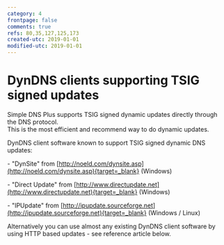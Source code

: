 ```yaml
---
category: 4
frontpage: false
comments: true
refs: 80,35,127,125,173
created-utc: 2019-01-01
modified-utc: 2019-01-01
---
```

# DynDNS clients supporting TSIG signed updates

Simple DNS Plus supports TSIG signed dynamic updates directly through the DNS protocol.  
This is the most efficient and recommend way to do dynamic updates.

DynDNS client software known to support TSIG signed dynamic DNS updates:

\- "DynSite" from [http://noeld.com/dynsite.asp](http://noeld.com/dynsite.asp){target=_blank} (Windows)

\- "Direct Update" from [http://www.directupdate.net](http://www.directupdate.net){target=_blank} (Windows)

\- "IPUpdate" from [http://ipupdate.sourceforge.net](http://ipupdate.sourceforge.net){target=_blank} (Windows / Linux)

Alternatively you can use almost any existing DynDNS client software by using HTTP based updates - see reference article below.

